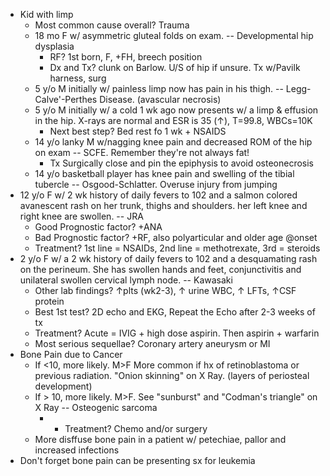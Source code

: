 - Kid with limp
	- Most common cause overall? Trauma
	- 18 mo F w/ asymmetric gluteal folds on exam. -- Developmental hip dysplasia
		- RF? 1st born, F, +FH, breech position
		- Dx and Tx? clunk on Barlow. U/S of hip if unsure. Tx w/Pavilk harness, surg
	- 5 y/o M initially w/ painless limp now has pain in his thigh. -- Legg-Calve'-Perthes Disease. (avascular necrosis)
	- 5 y/o M initially w/ a cold 1 wk ago now presents w/ a limp & effusion in the hip. X-rays are normal and ESR is 35 (↑), T=99.8, WBCs=10K
		- Next best step? Bed rest fo 1 wk + NSAIDS
	- 14 y/o lanky M w/nagging knee pain and decreased ROM of the hip on exam -- SCFE. Remember they're not always fat!
		- Tx Surgically close and pin the epiphysis to avoid osteonecrosis
	- 14 y/o basketball player has knee pain and swelling of the tibial tubercle -- Osgood-Schlatter. Overuse injury from jumping
- 12 y/o F w/ 2 wk history of daily fevers to 102 and a salmon colored avanescent rash on her trunk, thighs and shoulders. her left knee and right knee are swollen. -- JRA
	- Good Prognostic factor? +ANA
	- Bad Prognostic factor? +RF, also polyarticular and older age @onset
	- Treatment? 1st line = NSAIDs, 2nd line = methotrexate, 3rd = steroids
- 2 y/o F w/ a 2 wk history of daily fevers to 102 and a desquamating rash on the perineum. She has swollen hands and feet, conjunctivitis and unilateral swollen cervical lymph node. -- Kawasaki
	- Other lab findings? ↑plts (wk2-3), ↑ urine WBC, ↑ LFTs, ↑CSF protein
	- Best 1st test? 2D echo and EKG, Repeat the Echo after 2-3 weeks of tx
	- Treatment? Acute = IVIG + high dose aspirin. Then aspirin + warfarin
	- Most serious sequellae? Coronary artery aneurysm or MI
- Bone Pain due to Cancer
	- If <10, more likely. M>F More common if hx of retinoblastoma or previous radiation. "Onion skinning" on X Ray. (layers of periosteal development)
	- If > 10, more likely. M>F. See "sunburst" and "Codman's triangle" on X Ray -- Osteogenic sarcoma
		- - Treatment? Chemo and/or surgery
	- More disffuse bone pain in a patient w/ petechiae, pallor and increased infections
- Don't forget bone pain can be presenting sx for leukemia